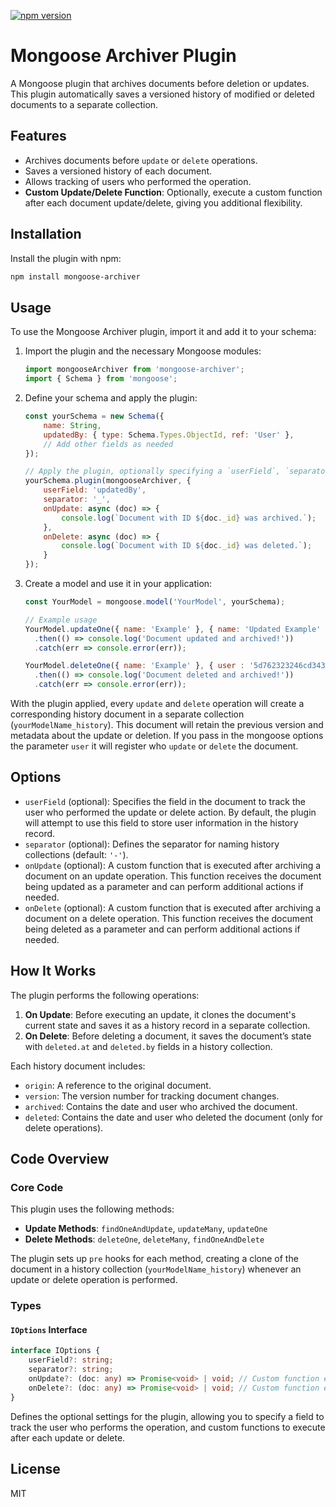[![npm version](https://img.shields.io/npm/v/better-mongoose-archiver.svg)](https://www.npmjs.com/package/better-mongoose-archiver)

# Mongoose Archiver Plugin

A Mongoose plugin that archives documents before deletion or updates. This plugin automatically saves a versioned history of modified or deleted documents to a separate collection.

## Features

- Archives documents before `update` or `delete` operations.
- Saves a versioned history of each document.
- Allows tracking of users who performed the operation.
- **Custom Update/Delete Function**: Optionally, execute a custom function after each document update/delete, giving you additional flexibility.

## Installation

Install the plugin with npm:

```bash
npm install mongoose-archiver
```

## Usage

To use the Mongoose Archiver plugin, import it and add it to your schema:

1. Import the plugin and the necessary Mongoose modules:

    ```javascript
    import mongooseArchiver from 'mongoose-archiver';
    import { Schema } from 'mongoose';
    ```

2. Define your schema and apply the plugin:

    ```javascript
    const yourSchema = new Schema({
        name: String,
        updatedBy: { type: Schema.Types.ObjectId, ref: 'User' },
        // Add other fields as needed
    });

    // Apply the plugin, optionally specifying a `userField`, `separator` for the collection name like: "users_history" (default is -) and a custom `onUpdate`, `onDelete` function
    yourSchema.plugin(mongooseArchiver, { 
        userField: 'updatedBy',
        separator: '_',
        onUpdate: async (doc) => {
            console.log(`Document with ID ${doc._id} was archived.`);
        },
        onDelete: async (doc) => {
            console.log(`Document with ID ${doc._id} was deleted.`);
        }
    });
    ```

3. Create a model and use it in your application:

    ```javascript
    const YourModel = mongoose.model('YourModel', yourSchema);

    // Example usage
    YourModel.updateOne({ name: 'Example' }, { name: 'Updated Example' }, { user : '5d762323246cd34367f6af8c' })
      .then(() => console.log('Document updated and archived!'))
      .catch(err => console.error(err));

    YourModel.deleteOne({ name: 'Example' }, { user : '5d762323246cd34367f6af8c' })
      .then(() => console.log('Document deleted and archived!'))
      .catch(err => console.error(err));
    ```

With the plugin applied, every `update` and `delete` operation will create a corresponding history document in a separate collection (`yourModelName_history`). This document will retain the previous version and metadata about the update or deletion. If you pass in the mongoose options the parameter `user` it will register who `update` or `delete` the document.

## Options

- `userField` (optional): Specifies the field in the document to track the user who performed the update or delete action. By default, the plugin will attempt to use this field to store user information in the history record.
- `separator` (optional): Defines the separator for naming history collections (default: `'-'`).
- `onUpdate` (optional): A custom function that is executed after archiving a document on an update operation. This function receives the document being updated as a parameter and can perform additional actions if needed.
- `onDelete` (optional): A custom function that is executed after archiving a document on a delete operation. This function receives the document being deleted as a parameter and can perform additional actions if needed.

## How It Works

The plugin performs the following operations:

1. **On Update**: Before executing an update, it clones the document's current state and saves it as a history record in a separate collection.
2. **On Delete**: Before deleting a document, it saves the document’s state with `deleted.at` and `deleted.by` fields in a history collection.

Each history document includes:
- `origin`: A reference to the original document.
- `version`: The version number for tracking document changes.
- `archived`: Contains the date and user who archived the document.
- `deleted`: Contains the date and user who deleted the document (only for delete operations).

## Code Overview

### Core Code

This plugin uses the following methods:

- **Update Methods**: `findOneAndUpdate`, `updateMany`, `updateOne`
- **Delete Methods**: `deleteOne`, `deleteMany`, `findOneAndDelete`

The plugin sets up `pre` hooks for each method, creating a clone of the document in a history collection (`yourModelName_history`) whenever an update or delete operation is performed.

### Types

#### `IOptions` Interface

```typescript
interface IOptions {
    userField?: string;
    separator?: string;
    onUpdate?: (doc: any) => Promise<void> | void; // Custom function executed after update
    onDelete?: (doc: any) => Promise<void> | void; // Custom function executed after delete
}
```

Defines the optional settings for the plugin, allowing you to specify a field to track the user who performs the operation, and custom functions to execute after each update or delete.

## License

MIT

